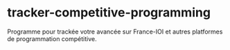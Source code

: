 # tracker-competitive-programming

Programme pour trackée votre avancée sur France-IOI et autres platformes de programmation compétitive.
